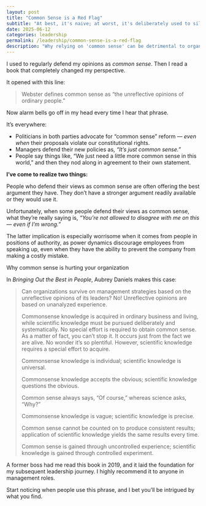 ```yaml
---
layout: post
title: "Common Sense is a Red Flag"
subtitle: "At best, it's naive; at worst, it's deliberately used to silence dissent."
date: 2025-06-12
categories: leadership
permalink: /leadership/common-sense-is-a-red-flag
description: "Why relying on 'common sense' can be detrimental to organizational decision making, and how scientific thinking produces better results."
---
```


I used to regularly defend my opinions as _common sense_. Then I read a book that completely changed my perspective.

It opened with this line:

> Webster defines common sense as “the unreflective opinions of ordinary people.”

Now alarm bells go off in my head every time I hear that phrase.

It’s everywhere:

- Politicians in both parties advocate for “common sense” reform — _even when_ their proposals violate our constitutional rights.
- Managers defend their new policies as, _“It’s just common sense.”_
- People say things like, “We just need a little more common sense in this world,” and then they nod along in agreement to their own statement.

**I’ve come to realize two things:**

People who defend their views as common sense are often offering the best argument they have. They don’t have a stronger argument readily available or they would use it.

Unfortunately, when some people defend their views as common sense, what they’re really saying is, _“You’re not allowed to disagree with me on this — even if I’m wrong.”_

The latter implication is especially worrisome when it comes from people in positions of authority, as power dynamics discourage employees from speaking up, even when they have the ability to prevent the company from making a costly mistake.

Why common sense is hurting your organization

In _Bringing Out the Best in People_, Aubrey Daniels makes this case:

> Can organizations survive on management strategies based on the unreflective opinions of its leaders? No! Unreflective opinions are based on unanalyzed experience.
>
> Commonsense knowledge is acquired in ordinary business and living, while scientific knowledge must be pursued deliberately and systematically. No special effort is required to obtain common sense. As a matter of fact, you can’t stop it. It occurs just from the fact we are alive. No wonder it’s so plentiful. However, scientific knowledge requires a special effort to acquire.
>
> Commonsense knowledge is individual; scientific knowledge is universal.
>
> Commonsense knowledge accepts the obvious; scientific knowledge questions the obvious.
>
> Common sense always says, “Of course,” whereas science asks, “Why?”
>
> Commonsense knowledge is vague; scientific knowledge is precise.
>
> Common sense cannot be counted on to produce consistent results; application of scientific knowledge yields the same results every time.
>
> Common sense is gained through uncontrolled experience; scientific knowledge is gained through controlled experiment.

A former boss had me read this book in 2019, and it laid the foundation for my subsequent leadership journey. I highly recommend it to anyone in management roles.

Start noticing when people use this phrase, and I bet you’ll be intrigued by what you find.
